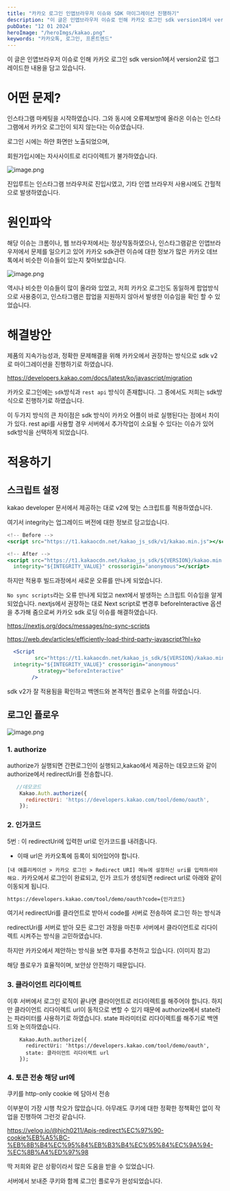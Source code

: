 ```yaml
---
title: "카카오 로그인 인앱브라우저 이슈와 SDK 마이그레이션 진행하기"
description: "이 글은 인앱브라우저 이슈로 인해 카카오 로그인 sdk version1에서 version2로 업그레이드한 내용을 담고 있습니다. "
pubDate: "12 01 2024"
heroImage: "/heroImgs/kakao.png"
keywords: "카카오톡, 로그인, 프론트엔드"
---
```

이 글은 인앱브라우저 이슈로 인해 카카오 로그인 sdk version1에서 version2로 업그레이드한 내용을 담고 있습니다. 

# 어떤 문제?

인스타그램 마케팅을 시작하였습니다. 그와 동시에 오류제보방에 올라온 이슈는 인스타그램에서 카카오 로그인이 되지 않는다는 이슈였습니다. 

로그인 시에는 하얀 화면만 노출되었으며,

회원가입시에는 자사사이트로 리다이렉트가 불가하였습니다. 

![image.png](../../contentsImgs/kakao1.png)


진입루트는 인스타그램 브라우저로 진입시였고, 기타 인앱 브라우저 사용시에도 간헐적으로 발생하였습니다. 

# 원인파악

해당 이슈는 크롬이나, 웹 브라우저에서는 정상작동하였으나, 인스타그램같은 인앱브라우저에서 문제를 일으키고 있어 카카오 sdk관련 이슈에 대한 정보가 많은 카카오 데브톡에서 비슷한 이슈들이 있는지 찾아보았습니다. 

![image.png](../../contentsImgs/kakao2.png)

역시나 비슷한 이슈들이 많이 올라와 있었고, 저희 카카오 로그인도 동일하게 팝업방식으로 사용중이고, 인스타그램은 팝업을 지원하지 않아서 발생한 이슈임을 확인 할 수 있었습니다. 

# 해결방안

제품의 지속가능성과, 정확한 문제해결을 위해 카카오에서 권장하는 방식으로 sdk v2로 마이그레이션을 진행하기로 하였습니다. 

https://developers.kakao.com/docs/latest/ko/javascript/migration

카카오 로그인에는 `sdk`방식과 `rest api` 방식이 존재합니다. 그 중에서도 저희는 sdk방식으로 진행하기로 하였습니다. 

이 두가지 방식의 큰 차이점은 sdk 방식이 카카오 어플이 바로 실행된다는 점에서 차이가 있다. rest api를 사용할 경우 서버에서 추가작업이 소요될 수 있다는 이슈가 있어 sdk방식을 선택하게 되었습니다. 

# 적용하기

## 스크립트 설정

kakao developer 문서에서 제공하는 대로 v2에 맞는 스크립트를 적용하였습니다. 

여기서 integrity는 업그레이드 버전에 대한 정보르 담고있습니다. 

```jsx
<!-- Before -->
<script src="https://t1.kakaocdn.net/kakao_js_sdk/v1/kakao.min.js"></script>

<!-- After -->
<script src="https://t1.kakaocdn.net/kakao_js_sdk/${VERSION}/kakao.min.js"
  integrity="${INTEGRITY_VALUE}" crossorigin="anonymous"></script>
```

하지만 적용후 빌드과정에서 새로운 오류를 만나게 되었습니다. 

`No sync scripts`라는 오류 만나게 되었고 next에서 발생하는 스크립트 이슈임을 알게되었습니다. nextjs에서 권장하는 대로 Next script로 변경후 beforeInteractive 옵션을 추가해 줌으로써 카카오 sdk 로딩 이슈를 해결하였습니다. 

https://nextjs.org/docs/messages/no-sync-scripts

https://web.dev/articles/efficiently-load-third-party-javascript?hl=ko

```jsx
  <Script
         src="https://t1.kakaocdn.net/kakao_js_sdk/${VERSION}/kakao.min.js"
  integrity="${INTEGRITY_VALUE}" crossorigin="anonymous"
          strategy="beforeInteractive"
        />
```

sdk v2가 잘 적용됨을 확인하고 백엔드와 본격적인 플로우 논의를 하였습니다. 

## 로그인 플로우

![image.png](../../contentsImgs/kakao3.png)

### 1. authorize

 authorize가 실행되면 간편로그인이 실행되고,kakao에서 제공하는 데모코드와 같이 authorize에서 redirectUri를 전송합니다.

```jsx
   //데모코드
    Kakao.Auth.authorize({
      redirectUri: 'https://developers.kakao.com/tool/demo/oauth',
    });
```

### 2. 인가코드

5번 : 이 redirectUri에 입력한 url로 인가코드를 내려줍니다.

* 이때 url은 카카오톡에 등록이 되어있어야 합니다. 

`[내 애플리케이션 > 카카오 로그인 > Redirect URI] 메뉴에 설정하신 uri를 입력하셔야 해요.`
카카오에서 로그인이 완료되고, 인가 코드가 생성되면 redirect url로 아래와 같이 이동되게 됩니다. 

```xml
https://developers.kakao.com/tool/demo/oauth?code={인가코드}
```

여기서 redirectUri를 클라언트로 받아서 code를 서버로 전송하여 로그인 하는 방식과 

redirectUri를 서버로 받아 모든 로그인 과정을 마친후 서버에서 클라이언트로 리다이렉트 시켜주는 방식을 고민하였습니다. 

하지만 카카오에서 제안하는 방식을 보면 후자를 추천하고 있습니다. (이미지 참고)

해당 플로우가 효율적이며, 보안상 안전하기 때문입니다. 

### 3. 클라이언트 리다이렉트

이후 서버에서 로그인 로직이 끝나면 클라이언트로 리다이렉트를 해주어야 합니다. 하지만 클라이언트 리다이렉트 url이 동적으로 변할 수 있기 때문에 authorize에서 state라는 파라미터를 사용하기로 하였습니다. state 파라미터로 리다이렉트를 해주기로 백엔드와 논의하였습니다. 

```tsx
    Kakao.Auth.authorize({
      redirectUri: 'https://developers.kakao.com/tool/demo/oauth',
      state: 클라이언트 리다이렉트 url 
    });
```

### 4. 토큰 전송 해당 url에

쿠키를 http-only cookie 에 담아서 전송 

이부분이 가장 시행 착오가 많았습니다. 아무래도 쿠키에 대한 정확한 정책확인 없이 작업을 진행하여 그런것 같습니다. 

https://velog.io/@hjch0211/Apis-redirect%EC%97%90-cookie%EB%A5%BC-%EB%8B%B4%EC%95%84%EB%B3%B4%EC%95%84%EC%9A%94-%EC%8B%A4%ED%97%98

딱 저희와 같은 상황이라서 많은 도움을 받을 수 있었습니다. 

서버에서 보내준 쿠키와 함께 로그인 플로우가 완성되었습니다.